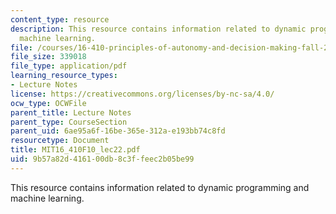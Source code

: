 ```yaml
---
content_type: resource
description: This resource contains information related to dynamic programming and
  machine learning.
file: /courses/16-410-principles-of-autonomy-and-decision-making-fall-2010/9b57a82d416100db8c3ffeec2b05be99_MIT16_410F10_lec22.pdf
file_size: 339018
file_type: application/pdf
learning_resource_types:
- Lecture Notes
license: https://creativecommons.org/licenses/by-nc-sa/4.0/
ocw_type: OCWFile
parent_title: Lecture Notes
parent_type: CourseSection
parent_uid: 6ae95a6f-16be-365e-312a-e193bb74c8fd
resourcetype: Document
title: MIT16_410F10_lec22.pdf
uid: 9b57a82d-4161-00db-8c3f-feec2b05be99
---
```

This resource contains information related to dynamic programming and machine learning.